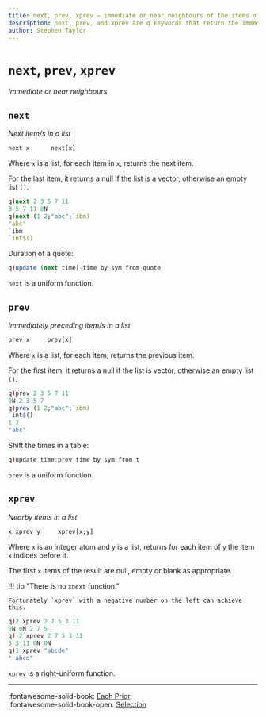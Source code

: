 ```yaml
---
title: next, prev, xprev – immediate or near neighbours of the items of a list | Reference | kdb+ and q documentation
description: next, prev, and xprev are q keywords that return the immediate or near neighbours of the items of a list.
author: Stephen Taylor
---
```

# `next`, `prev`, `xprev`

_Immediate or near neighbours_




## `next`

_Next item/s in a list_

```txt
next x      next[x]
```

Where `x` is a list, for each item in `x`, returns the next item. 

For the last item, it returns a null if the list is a vector, otherwise an empty list `()`.

```q
q)next 2 3 5 7 11
3 5 7 11 0N
q)next (1 2;"abc";`ibm)
"abc"
`ibm
`int$()
```

Duration of a quote:

```q
q)update (next time)-time by sym from quote
```

`next` is a uniform function.



## `prev`

_Immediately preceding item/s in a list_

```txt
prev x     prev[x]
```

Where `x` is a list, for each item, returns the previous item. 

For the first item, it returns a null if the list is vector, otherwise an empty list `()`.

```q
q)prev 2 3 5 7 11
0N 2 3 5 7
q)prev (1 2;"abc";`ibm)
`int$()
1 2
"abc"
```

Shift the times in a table:

```q
q)update time:prev time by sym from t
```

`prev` is a uniform function.


## `xprev`

_Nearby items in a list_

```txt
x xprev y     xprev[x;y]
```

Where `x` is an integer atom and `y` is a list, returns for each item of `y` the item `x` indices before it. 

The first `x` items of the result are null, empty or blank as appropriate.

!!! tip "There is no `xnext` function."

    Fortunately `xprev` with a negative number on the left can achieve this.

```q
q)2 xprev 2 7 5 3 11
0N 0N 2 7 5
q)-2 xprev 2 7 5 3 11
5 3 11 0N 0N
q)1 xprev "abcde"
" abcd"
```


`xprev` is a right-uniform function.

----

:fontawesome-solid-book:
[Each Prior](../ref/maps.md#each-prior)
<br>
:fontawesome-solid-book-open:
[Selection](../basics/selection.md)

